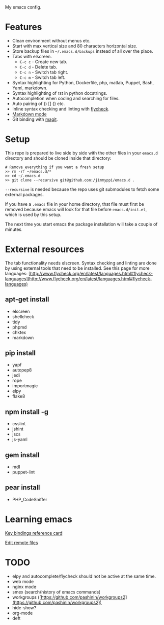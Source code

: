 My emacs config.

# Features

* Clean environment without menus etc.
* Start with max vertical size and 80 characters horizontal size.
* Store backup files in `~/.emacs.d/backups` instead of all over the place.
* Tabs with elscreen.
  * `C-c c` - Create new tab.
  * `C-c d` - Delete tab.
  * `C-c n` - Switch tab right.
  * `C-c m` - Switch tab left.
* Syntax highlighting for Python, Dockerfile, php, matlab, Puppet, Bash, Yaml, markdown.
* Syntax highlighting of rst in python docstrings.
* Autocompletion when coding and searching for files.
* Auto pairing of () [] {} etc.
* Inline syntax checking and linting with [flycheck](http://www.flycheck.org/en/latest/).
* [Markdown mode](http://jblevins.org/projects/markdown-mode/)
* Git binding with [magit](https://magit.vc/).

# Setup

This repo is prepared to live side by side with the other files in your
`emacs.d` directory and should be cloned inside that directory:

    # Remove everything if you want a fresh setup
    >> rm -rf ~/emacs.d/*
    >> cd ~/.emacs.d
    >> git clone --recursive git@github.com:/jimmyppi/emacs.d .

`--recursive` is needed because the repo uses git submodules to fetch some
external packages.

If you have a `.emacs` file in your home directory, that file must first be
removed because emacs will look for that file before `emacs.d/init.el`,
which is used by this setup.

The next time you start emacs the package installation will take a couple
of minutes.

# External resources

The tab functionality needs elscreen. Syntax checking and linting are done
by using external tools that need to be installed. See this page for more
languages: [http://www.flycheck.org/en/latest/languages.html#flycheck-languages](http://www.flycheck.org/en/latest/languages.html#flycheck-languages)

## apt-get install

* elscreen
* shellcheck
* tidy
* phpmd
* chktex
* markdown

## pip install

* yapf
* autopep8
* jedi
* rope
* importmagic
* elpy
* flake8

## npm install -g

* csslint
* jshint
* jscs
* js-yaml

## gem install

* mdl
* puppet-lint

## pear install

* PHP_CodeSniffer

# Learning emacs

[Key bindings reference card](https://www.gnu.org/software/emacs/refcards/pdf/refcard.pdf)

[Edit remote files](https://www.gnu.org/software/emacs/manual/html_node/emacs/Remote-Files.html)

# TODO

* elpy and autocomplete/flycheck should not be active at the same time.
* web mode
* nginx mode
* smex (search/history of emacs commands)
* workgroups ([https://github.com/pashinin/workgroups2](https://github.com/pashinin/workgroups2))
* hide-show?
* org-mode
* deft
